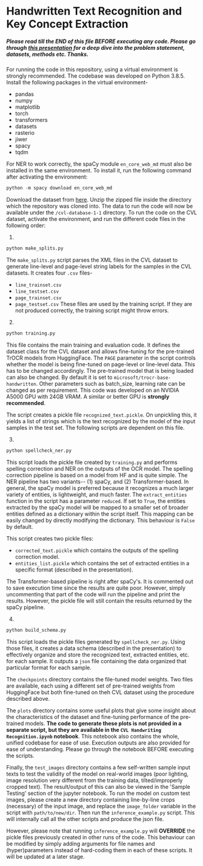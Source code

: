 # Handwritten Text Recognition and Key Concept Extraction
##### Please read till the *END* of this file *BEFORE* executing any code. Please go through [this presentation](https://docs.google.com/presentation/d/1-ginbtvXUrmazReuxvKHM15HubOe625BQqj9Zs-IFuk/edit?usp=sharing) for a deep dive into the problem statement, datasets, methods etc. Thanks.

For running the code in this repository, using a virtual environment is strongly recommended. The codebase was developed on Python 3.8.5. Install the following packages in the virtual environment-
 - pandas
 - numpy
 - matplotlib
 - torch
 - transformers
 - datasets
 - rasterio
 - jiwer
 - spacy
 - tqdm

For NER to work correctly, the spaCy module `en_core_web_md` must also be installed in the same environment. To install it, run the following command after activating the environment:
```python
python -m spacy download en_core_web_md
```

Download the dataset from [here](https://drive.google.com/drive/folders/1LbV4EOUtbuepO8HdBTliuDfDRbvxoFbM?usp=sharing). Unzip the zipped file inside the directory which the repository was cloned into. The data to run the code will now be available under the `/cvl-database-1-1` directory. To run the code on the CVL dataset, activate the environment, and run the different code files in the following order:

1. 
```python
python make_splits.py
```
The `make_splits.py` script parses the XML files in the CVL dataset to generate line-level and page-level string labels for the samples in the CVL datasets. It creates four `.csv` files- 
* `line_trainset.csv`
* `line_testset.csv`
* `page_trainset.csv`
* `page_testset.csv`
These files are used by the training script. If they are not produced correctly, the training script might throw errors. 
2.
```python
python training.py
```
This file contains the main training and evaluation code. It defines the dataset class for the CVL dataset and allows fine-tuning for the pre-trained TrOCR models from HuggingFace. The `PAGE` parameter in the script controls whether the model is being fine-tuned on page-level or line-level data. This has to be changed accordingly. The pre-trained model that is being loaded can also be changed. By default it is set to `microsoft/trocr-base-handwritten`. Other parameters such as batch_size, learning rate can be changed as per requirement. This code was developed on an NVIDIA A5000 GPU with 24GB VRAM. A similar or better GPU is **strongly recommended**. 

The script creates a pickle file `recognized_text.pickle`. On unpickling this, it yields a list of strings which is the text recognized by the model of the input samples in the test set. The following scripts are dependent on this file. 

3.
```python
python spellcheck_ner.py
```
This script loads the pickle file created by `training.py` and performs spelling correction and NER on the outputs of the OCR model. The spelling correction pipeline is based on a model from HF and is quite simple. The NER pipeline has two variants-- (1) spaCy, and (2) Transformer-based. In general, the spaCy model is preferred because it recognizes a much larger variety of entities, is lightweight, and much faster. The `extract_entities` function in the script has a parameter `reduced`. If set to `True`, the entities extracted by the spaCy model will be mapped to a smaller set of broader entities defined as a dictionary within the script itself. This mapping can be easily changed by directly modifying the dictionary. This behaviour is `False` by default. 

This script creates two pickle files:
* `corrected_text.pickle` which contains the outputs of the spelling correction model.
* `entities_list.pickle` which contains the set of extracted entities in a specific format (described in the presentation). 

The Transformer-based pipeline is right after spaCy's. It is commented out to save execution time since the results are quite poor. However, simply uncommenting that part of the code will run the pipeline and print the results. However, the pickle file will still contain the results returned by the spaCy pipeline. 

4.
```python
python build_schema.py
```
This script loads the pickle files generated by `spellcheck_ner.py`. Using those files, it creates a data schema (described in the presentation) to effectively organize and store the recognized text, extracted entities, etc. for each sample. It outputs a `json` file containing the data organized that particular format for each sample.  


The `checkpoints` directory contains the file-tuned model weights. Two files are available, each using a different set of pre-trained weights from HuggingFace but both fine-tuned on theh CVL dataset using the procedure described above. 

The `plots` directory contains some useful plots that give some insight about the characteristics of the dataset and fine-tuning performance of the pre-trained models. **The code to generate these plots is not provided in a separate script, but they are available in the `CVL Handwriting Recognition.ipynb` notebook**. This notebook also contains the whole, unified codebase for ease of use. Execution outputs are also provided for ease of understanding. Please go through the notebook BEFORE executing the scripts. 

Finally, the `test_images` directory contains a few self-written sample input texts to test the validity of the model on real-world images (poor lighting, image resolution very different from the training data, tilted/improperly cropped text). The result/output of this can also be viewed in the 'Sample Testing' section of  the jupyter notebook. To run the model on custom test images, please create a new directory containing line-by-line crops (necessary) of the input image, and replace the `image_folder` variable in the script with `path/to/new/dir`. Then run the `inference_example.py` script. This will internally call all the other scripts and produce the json file. 

However, please note that running `inference_example.py` will **OVERRIDE** the pickle files previously created in other runs of the code. This behaviour can be modified by simply adding arguments for file names and (hyper)parameters instead of hard-coding them in each of these scripts. It will be updated at a later stage.  
